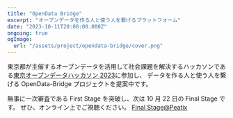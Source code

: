 ```yaml
---
title: "OpenData Bridge"
excerpt: "オープンデータを作る人と使う人を繋げるプラットフォーム"
date: "2023-10-11T20:00:00.000Z"
ongoing: true
ogImage:
  url: "/assets/project/opendata-bridge/cover.png"
---
```


東京都が主催するオープンデータを活用して社会課題を解決するハッカソンである[東京オープンデータハッカソン 2023](https://odhackathon.metro.tokyo.lg.jp/)に参加し、
データを作る人と使う人を繋げる OpenData-Bridge プロジェクトを提案中です。

無事に一次審査である First Stage を突破し、次は 10 月 22 日の Final Stage です。 ぜひ、オンライン上でご視聴ください。 [Final Stage@Peatix](https://odhackathon-tokyo-2023-final.peatix.com/)
